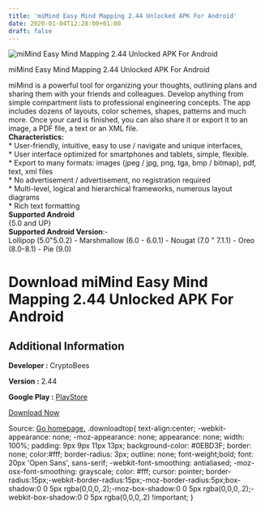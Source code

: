 ```yaml
---
title: 'miMind Easy Mind Mapping 2.44 Unlocked APK For Android'
date: 2020-01-04T12:28:00+01:00
draft: false
---
```


![miMind Easy Mind Mapping 2.44 Unlocked APK For Android](https://i0.wp.com/apkhome.net/wp-content/uploads/2020/01/miMind-Easy-Mind-Mapping-2.44-Unlocked.png "miMind Easy Mind Mapping 2.44 Unlocked APK For Android")

  

miMind Easy Mind Mapping 2.44 Unlocked APK For Android

miMind is a powerful tool for organizing your thoughts, outlining plans and sharing them with your friends and colleagues. Develop anything from simple compartment lists to professional engineering concepts. The app includes dozens of layouts, color schemes, shapes, patterns and much more. Once your card is finished, you can also share it or export it to an image, a PDF file, a text or an XML file.  
**Characteristics:**  
\* User-friendly, intuitive, easy to use / navigate and unique interfaces,  
\* User interface optimized for smartphones and tablets, simple, flexible.  
\* Export to many formats: images (jpeg / jpg, png, tga, bmp / bitmap), pdf, text, xml files  
\* No advertisement / advertisement, no registration required  
\* Multi-level, logical and hierarchical frameworks, numerous layout diagrams  
\* Rich text formatting  
**Supported Android**  
{5.0 and UP}  
**Supported Android Version**:-  
Lollipop (5.0"5.0.2) - Marshmallow (6.0 - 6.0.1) - Nougat (7.0 " 7.1.1) - Oreo (8.0-8.1) - Pie (9.0)

Download miMind Easy Mind Mapping 2.44 Unlocked APK For Android
===============================================================

Additional Information
----------------------

**Developer :** CryptoBees

**Version :** 2.44

**Google Play :** [PlayStore](https://play.google.com/store/apps/details?id=com.cryptobees.mimind&hl=en)

  

[Download Now](https://store4app.co/post/mimind-easy-mind-mapping-2-44-unlocked-apk-for-android_1578057715)

  
Source: [Go homepage.](https://store4app.co/post/mimind-easy-mind-mapping-2-44-unlocked-apk-for-android_1578057715) .downloadtop{ text-align:center; -webkit-appearance: none; -moz-appearance: none; appearance: none; width: 100%; padding: 9px 9px 11px 13px; background-color: #0EBD3F; border: none; color:#fff; border-radius: 3px; outline: none; font-weight;bold; font: 20px 'Open Sans', sans-serif; -webkit-font-smoothing: antialiased; -moz-osx-font-smoothing: grayscale; color: #fff; cursor: pointer; border-radius:15px;-webkit-border-radius:15px;-moz-border-radius:5px;box-shadow:0 0 5px rgba(0,0,0,.2);-moz-box-shadow:0 0 5px rgba(0,0,0,.2);-webkit-box-shadow:0 0 5px rgba(0,0,0,.2) !important; }